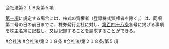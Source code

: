 会社法第２１８条第５項

[第一項](会社法＿＿＿＿第２１８条第１項)に規定する場合には、株式の質権者（登録株式質権者を除く。）は、同項第二号の日の前日までに、株券発行会社に対し、[第百四十八条](会社法＿＿＿＿第１４８条)各号に掲げる事項を株主名簿に記載し、又は記録することを請求することができる。

#会社法
#会社法/第２１８条
#会社法/第２１８条/第５項
